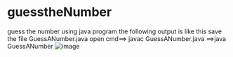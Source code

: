 # guesstheNumber
guess the number using java program 
the following output is like this 
save the file GuessANumber.java
 open cmd==> javac GuessANumber.java
         ==>java   GuessANumber
 ![image](https://user-images.githubusercontent.com/75732731/182572621-c9a29473-5b3c-47af-bdac-a6882a6081ab.png)
